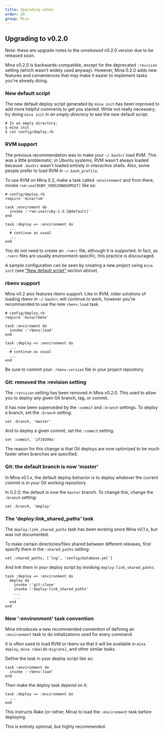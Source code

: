 ```yaml
---
title: Upgrading notes
order: 20
group: Misc
---
```


## Upgrading to v0.2.0

Note: these are upgrade notes to the *unreleased* v0.2.0 version due to be
released soon.

Mina v0.2.0 is backwards-compatible, except for the deprecated
`:revision` setting (which wasn't widely used anyway). However, Mina 0.2.0 adds
new features and conveniences that may make it easier to
implement tasks you're already doing.

### New default script

The new default deploy script generated by `mina init` has been improved to add
more helpful comments to get you started. While not really necessary, try doing
`mina init` *in an empty directory* to see the new default script.

    # In an empty directory:
    $ mina init
    $ cat config/deploy.rb

### RVM support

The previous recommendation was to make your `~/.bashrc` load RVM. This was a
little problematic: in Ubuntu systems, RVM wasn't always loaded because
`.bashrc` wasn't loaded entirely in interactive shells. Also, some people prefer
to load RVM in `~/.bash_profile`.

To use RVM on Mina 0.2, make a task called `:environment` and from there, invoke
`rvm:use[RUBY_VERSION@GEMSET]` like so:

    # config/deploy.rb
    require 'mina/rvm'

    task :enviroment do
      invoke :'rvm:use[ruby-1.9.2@default]'
    end

    task :deploy => :environment do
      ...
      # continue as usual
      ...
    end

You do not need to create an `.rvmrc` file, although it is supported. In fact,
as `.rvmrc` files are usually environment-specific, this practice is
discouraged.

A sample configuration can be seen by creating a new project using `mina init`
(see ["New default script"](#new_default_script) section above).

### rbenv support

Mina v0.2 also features rbenv support. Like in RVM, older solutions of loading
rbenv in `~/.bashrc` will continue to work, however you're recommended to use
the new `rbenv:load` task.

    # config/deploy.rb
    require 'mina/rbenv'

    task :enviroment do
      invoke :'rbenv:load'
    end

    task :deploy => :environment do
      ...
      # continue as usual
      ...
    end

Be sure to commit your `.rbenv-version` file in your project repository.

### Git: removed the :revision setting

The `:revision` setting has been removed in Mina v0.2.0. This used to allow you
to deploy any given Git branch, tag, or commit.

It has now been superceded by the `:commit` and `:branch` settings. To deploy a
branch, set the `:branch` setting:

    set :branch, 'master'

And to deploy a given commit, set the `:commit` setting:

    set :commit, '2f19299a'

The reason for this change is that Git deploys are now optimized to be much
faster when branches are specified.

### Git: the default branch is now 'master'

In Mina v0.1.x, the default deploy behavior is to deploy whatever the current
commit is in your Git working repository.

In 0.2.0, the default is now the `master` branch. To change this, change the
`:branch` setting:

    set :branch, 'deploy'

### The 'deploy:link_shared_paths' task

The `deploy:link_shared_paths` task has been existing since Mina v0.1.x, but was
not documented.

To make certain directories/files shared between different releases, first
specify them in the `:shared_paths` setting:

    set :shared_paths, ['log', 'config/database.yml']

And link them in your deploy script by invoking `deploy:link_shared_paths`:

    task :deploy => :environment do
      deploy do
        invoke :'git:clone'
        invoke :'deploy:link_shared_paths'
        ...
        ...
      end
    end

### New ':environment' task convention

Mina introduces a new recommended convention of defining an `:environment` task
to do initializations used for every command.

It is often used to load RVM or rbenv so that it will be available in `mina
deploy`, `mina rake[db:migrate]`, and other similar tasks.

Define the task in your deploy script like so:

    task :environment do
      invoke :'rbenv:load'
    end

Then make the deploy task *depend* on it:

    task :deploy => :environment do
      ...
    end

This instructs Rake (or rather, Mina) to load the `:environment` task before
deploying.

This is entirely optional, but highly recommended.
